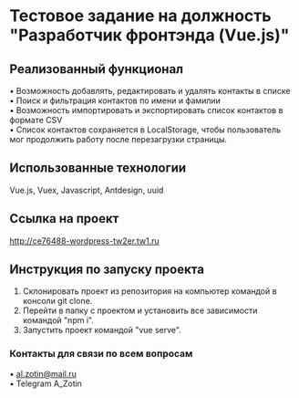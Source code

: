 # Тестовое задание на должность "Разработчик фронтэнда (Vue.js)"

## Реализованный функционал

• Возможность добавлять, редактировать и удалять контакты в списке\
• Поиск и фильтрация контактов по имени и фамилии\
• Возможность импортировать и экспортировать список контактов в формате CSV\
• Список контактов сохраняется в LocalStorage, чтобы пользователь мог продолжить работу после перезагрузки страницы.

## Использованные технологии

Vue.js, Vuex, Javascript, Antdesign, uuid

## Ссылка на проект

http://ce76488-wordpress-tw2er.tw1.ru

## Инструкция по запуску проекта

1. Склонировать проект из репозитория на компьютер командой в консоли git clone.
2. Перейти в папку с проектом и установить все зависимости командой "npm i".
3. Запустить проект командой "vue serve".

### Контакты для связи по всем вопросам

• al.zotin@mail.ru\
• Telegram A_Zotin
